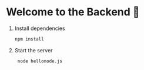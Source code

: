 
# Welcome to the Backend 👋

1. Install dependencies

   ```bash
   npm install
   ```

2. Start the server

   ```bash
    node hellonode.js
   ```